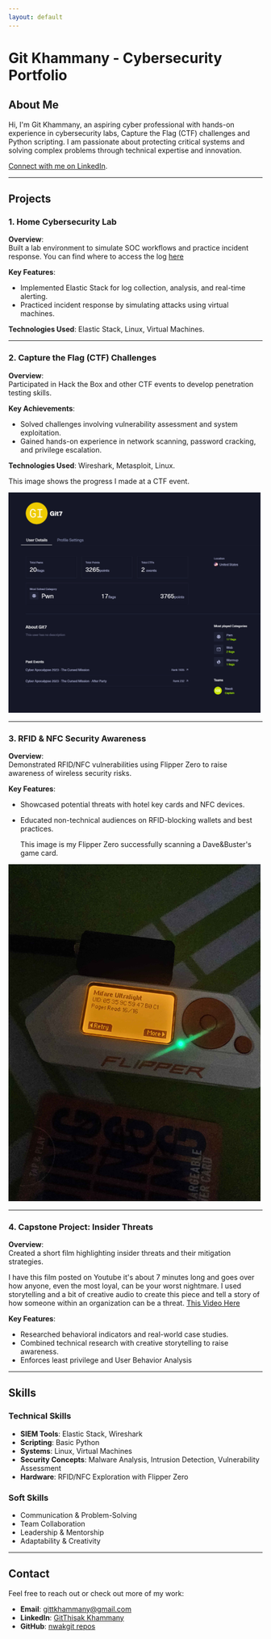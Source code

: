 ```yaml
---
layout: default
---
```


# Git Khammany - Cybersecurity Portfolio

## About Me
Hi, I'm Git Khammany, an aspiring cyber professional with hands-on experience in cybersecurity labs, Capture the Flag (CTF) challenges and Python scripting. I am passionate about protecting critical systems and solving complex problems through technical expertise and innovation.

[Connect with me on LinkedIn](https://www.linkedin.com/in/gitthisak-khammany-07016b265).

---

## Projects

### 1. Home Cybersecurity Lab
**Overview**:  
Built a lab environment to simulate SOC workflows and practice incident response.
You can find where to access the log [here](https://github.com/NwAKGit/nwakgit.github.io/blob/main/READ%20ME%20build%20SIEM%20with%20elastic%20Stack)

**Key Features**:  
- Implemented Elastic Stack for log collection, analysis, and real-time alerting.  
- Practiced incident response by simulating attacks using virtual machines.  

**Technologies Used**: Elastic Stack, Linux, Virtual Machines.  

---

### 2. Capture the Flag (CTF) Challenges
**Overview**:  
Participated in Hack the Box and other CTF events to develop penetration testing skills.

**Key Achievements**:  
- Solved challenges involving vulnerability assessment and system exploitation.  
- Gained hands-on experience in network scanning, password cracking, and privilege escalation.  

**Technologies Used**: Wireshark, Metasploit, Linux.

 This image shows the progress I made at a CTF event. 
 
<img src="Nwak CTF.png" alt="Project Screenshot" width="500px">


---

### 3. RFID & NFC Security Awareness
**Overview**:  
Demonstrated RFID/NFC vulnerabilities using Flipper Zero to raise awareness of wireless security risks.

**Key Features**:  
- Showcased potential threats with hotel key cards and NFC devices.  
- Educated non-technical audiences on RFID-blocking wallets and best practices.

  This image is my Flipper Zero successfully scanning a Dave&Buster's game card.
<img src="Flipper Card Scan.jpg" alt="Project Screenshot" width="500px">



---

### 4. Capstone Project: Insider Threats
**Overview**:  
Created a short film highlighting insider threats and their mitigation strategies.

I have this film posted on Youtube it's about 7 minutes long and goes over how anyone, even the most loyal, can be your worst nightmare.
I used storytelling and a bit of creative audio to create this piece and tell a story of how someone within an organization can be a threat. 
[This Video Here](https://www.youtube.com/watch?v=agszZwqljro&t=4s)

**Key Features**:  
- Researched behavioral indicators and real-world case studies.  
- Combined technical research with creative storytelling to raise awareness.
- Enforces least privilege and User Behavior Analysis 

---

## Skills
### Technical Skills
- **SIEM Tools**: Elastic Stack, Wireshark  
- **Scripting**: Basic Python  
- **Systems**: Linux, Virtual Machines  
- **Security Concepts**: Malware Analysis, Intrusion Detection, Vulnerability Assessment  
- **Hardware**: RFID/NFC Exploration with Flipper Zero  

### Soft Skills
- Communication & Problem-Solving  
- Team Collaboration  
- Leadership & Mentorship  
- Adaptability & Creativity  

---

## Contact
Feel free to reach out or check out more of my work:  
- **Email**: gittkhammany@gmail.com  
- **LinkedIn**: [GitThisak Khammany](https://www.linkedin.com/in/gitthisak-khammany-07016b265)  
- **GitHub**: [nwakgit repos](https://github.com/NwAKGit/nwakgit.github.io)   
